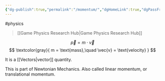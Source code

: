 ```yaml
---
{"dg-publish":true,"permalink":"/momentum/","dgHomeLink":true,"dgPassFrontmatter":false}
---
```


#physics 
> [[Game Physics Research Hub|Game Physics Research Hub]]

$$
\vec{p} = m\cdot \vec{v}
$$
$$
\textcolor{gray}{
m = \text{mass},\quad \vec{v} = \text{velocity}
}
$$

It is a [[Vectors|vector]] quantity.

This is part of Newtonian Mechanics.
Also called linear momentum, or translational momentum.